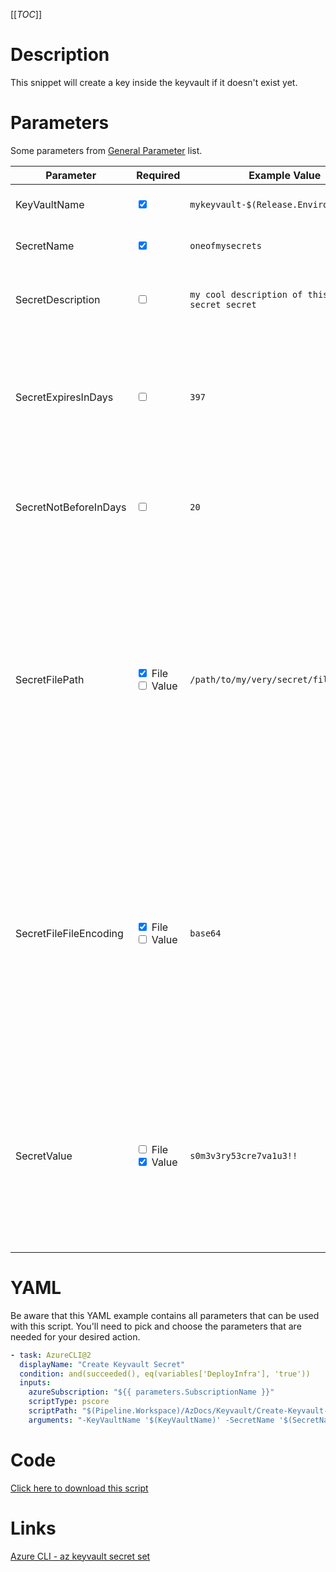 [[_TOC_]]

# Description

This snippet will create a key inside the keyvault if it doesn't exist yet.

# Parameters

Some parameters from [General Parameter](/Azure/Azure-CLI-Snippets) list.

| Parameter              | Required                                                                | Example Value                                    | Description                                                                                                                                                                                                              |
| ---------------------- | ----------------------------------------------------------------------- | ------------------------------------------------ | ------------------------------------------------------------------------------------------------------------------------------------------------------------------------------------------------------------------------ |
| KeyVaultName           | <input type="checkbox" checked>                                         | `mykeyvault-$(Release.EnvironmentName)`          | This is the keyvault name to use.                                                                                                                                                                                        |
| SecretName             | <input type="checkbox" checked>                                         | `oneofmysecrets`                                 | This is the secretname to use.                                                                                                                                                                                           |
| SecretDescription      | <input type="checkbox">                                                 | `my cool description of this very secret secret` | Add a description to your secret. Can be left blank.                                                                                                                                                                     |
| SecretExpiresInDays    | <input type="checkbox">                                                 | `397`                                            | This is the amount of days before the secret will expire. Defauls to 397 and should be equal or less than 397.                                                                                                           |
| SecretNotBeforeInDays  | <input type="checkbox">                                                 | `20`                                             | Add a "not before" date for your secret. Secret won't be used before this date.                                                                                                                                          |
| SecretFilePath         | <input type="checkbox" checked> File<br /><input type="checkbox"> Value | `/path/to/my/very/secret/file.txt`               | SEMI-OPTIONAL: Path to the secret file you want to upload. Use this parameter in combination with the fileEncoding parameter. If you use the filePath & fileEncoding option, you MUST leave the "value" parameter blank. |
| SecretFileFileEncoding | <input type="checkbox" checked> File<br /><input type="checkbox"> Value | `base64`                                         | SEMI-OPTIONAL: The encoding of the file you want to upload. Use this parameter in combination with the filePath parameter. If you use the filePath & fileEncoding option, you MUST leave the "value" parameter blank.    |
| SecretValue            | <input type="checkbox"> File<br /><input type="checkbox" checked> Value | `s0m3v3ry53cre7va1u3!!`                          | SEMI-OPTIONAL: The value of the secret you want to provision to the keyvault. If you use this parameter, you MUST leave the "filePath" & "fileEncoding" parameters blank.                                                |

# YAML

Be aware that this YAML example contains all parameters that can be used with this script. You'll need to pick and choose the parameters that are needed for your desired action.

```yaml
- task: AzureCLI@2
  displayName: "Create Keyvault Secret"
  condition: and(succeeded(), eq(variables['DeployInfra'], 'true'))
  inputs:
    azureSubscription: "${{ parameters.SubscriptionName }}"
    scriptType: pscore
    scriptPath: "$(Pipeline.Workspace)/AzDocs/Keyvault/Create-Keyvault-Secret.ps1"
    arguments: "-KeyVaultName '$(KeyVaultName)' -SecretName '$(SecretName)' -SecretDescription '$(SecretDescription)' -SecretExpiresInDays '$(SecretExpiresInDays)' -SecretNotBeforeInDays '$(SecretNotBeforeInDays)' -SecretFilePath '$(SecretFilePath)' -SecretFileFileEncoding '$(SecretFileFileEncoding)' -SecretValue '$(SecretValue)'"
```

# Code

[Click here to download this script](../../../../src/Keyvault/Create-Keyvault-Secret.ps1)

# Links

[Azure CLI - az keyvault secret set](https://docs.microsoft.com/en-us/cli/azure/keyvault/secret?view=azure-cli-latest#az_keyvault_secret_set)
